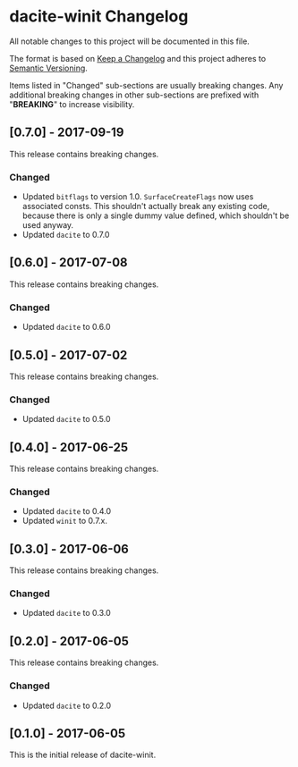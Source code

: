 # dacite-winit Changelog
All notable changes to this project will be documented in this file.

The format is based on [Keep a Changelog](http://keepachangelog.com/en/1.0.0/)
and this project adheres to [Semantic Versioning](http://semver.org/spec/v2.0.0.html).

Items listed in "Changed" sub-sections are usually breaking changes. Any additional breaking changes
in other sub-sections are prefixed with "**BREAKING**" to increase visibility.


## [0.7.0] - 2017-09-19
This release contains breaking changes.

### Changed
 - Updated `bitflags` to version 1.0. `SurfaceCreateFlags` now uses associated consts. This
   shouldn't actually break any existing code, because there is only a single dummy value defined,
   which shouldn't be used anyway.
 - Updated `dacite` to 0.7.0


## [0.6.0] - 2017-07-08
This release contains breaking changes.

### Changed
 - Updated `dacite` to 0.6.0


## [0.5.0] - 2017-07-02
This release contains breaking changes.

### Changed
 - Updated `dacite` to 0.5.0


## [0.4.0] - 2017-06-25
This release contains breaking changes.

### Changed
 - Updated `dacite` to 0.4.0
 - Updated `winit` to 0.7.x.


## [0.3.0] - 2017-06-06
This release contains breaking changes.

### Changed
 - Updated `dacite` to 0.3.0


## [0.2.0] - 2017-06-05
This release contains breaking changes.

### Changed
 - Updated `dacite` to 0.2.0


## [0.1.0] - 2017-06-05
This is the initial release of dacite-winit.

